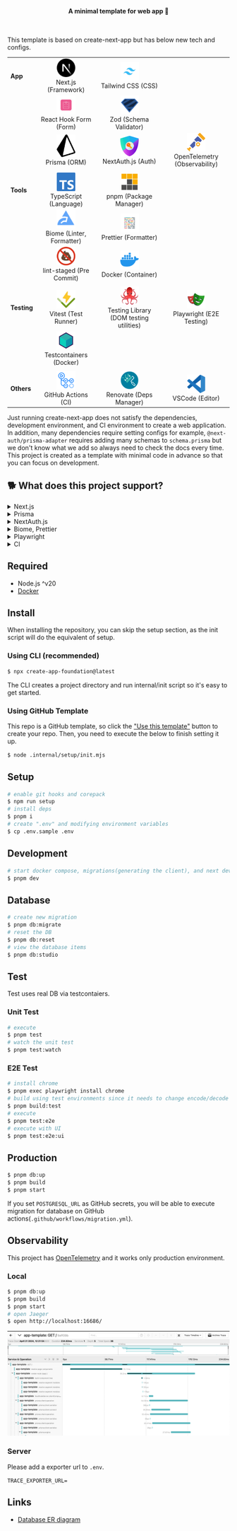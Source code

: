 <!-- 👉 remove -->

<div align="center">
  <strong>️️A minimal template for web app 🎃</strong>
</div>

<br />
<br />

This template is based on create-next-app but has below new tech and configs.

|             |                                                                                                                                                            |                                                                                                                                                                              |                                                                                                                                                     |
| ----------- | ---------------------------------------------------------------------------------------------------------------------------------------------------------- | ---------------------------------------------------------------------------------------------------------------------------------------------------------------------------- | --------------------------------------------------------------------------------------------------------------------------------------------------- |
| **App**     | <div align="center"><img src=".internal/site/src/public/images/libs/nextjs.png" alt="nextjs" width="42"><br>Next.js (Framework)</div>                      | <div align="center"><img src=".internal/site/src/public/images/libs/tailwind.png" alt="tailwind" width="42"><br>Tailwind CSS (CSS)</div>                                     |                                                                                                                                                     |
|             | <div align="center"><img src=".internal/site/src/public/images/libs/react-hook-form.png" alt="react-hook-form" width="42"><br>React Hook Form (Form)</div> | <div align="center"><img src=".internal/site/src/public/images/libs/zod.svg" alt="zod" width="42"><br>Zod (Schema Validator) </div>                                          |                                                                                                                                                     |
|             | <div align="center"><img src=".internal/site/src/public/images/libs/prisma.svg" alt="prisma" width="42"><br>Prisma (ORM)</div>                             | <div align="center"><img src=".internal/site/src/public/images/libs/next-auth.png" alt="next-auth" width="42"><br>NextAuth.js (Auth)</div>                                   | <div align="center"><img src=".internal/site/src/public/images/libs/otel.png" alt="otel" width="42"><br>OpenTelemetry (Observability)</div>         |
|             |                                                                                                                                                            |                                                                                                                                                                              |                                                                                                                                                     |
| **Tools**   | <div align="center"><img src=".internal/site/src/public/images/libs/typescript.png" alt="typescirpt" width="42"><br>TypeScript (Language)</div>            | <div align="center"><img src=".internal/site/src/public/images/libs/pnpm.svg" alt="pnpm" width="42"><br>pnpm (Package Manager)</div>                                         |                                                                                                                                                     |
|             | <div align="center"><img src=".internal/site/src/public/images/libs/biome.png" alt="biome" width="42"><br>Biome (Linter, Formatter)</div>                  | <div align="center"><img src=".internal/site/src/public/images/libs/prettier.png" alt="prettier" width="42"><br> Prettier (Formatter)</div>                                  |                                                                                                                                                     |
|             | <div align="center"><img src=".internal/site/src/public/images/libs/lint-staged.png" alt="lint-staged" width="42"><br> lint-staged (Pre Commit)</div>      | <div align="center"><img src=".internal/site/src/public/images/libs/docker.png" alt="docker" width="42"><br> Docker (Container)</div>                                        |                                                                                                                                                     |
|             |                                                                                                                                                            |                                                                                                                                                                              |                                                                                                                                                     |
| **Testing** | <div align="center"><img src=".internal/site/src/public/images/libs/vitest.png" alt="vitest" width="42"><br> Vitest (Test Runner)</div>                    | <div align="center"><img src=".internal/site/src/public/images/libs/testing-library.png" alt="testing-library" width="42"><br> Testing Library (DOM testing utilities)</div> | <div align="center"><img src=".internal/site/src/public/images/libs/playwright.png" alt="playwright" width="42"><br> Playwright (E2E Testing)</div> |
|             | <div align="center"><img src=".internal/site/src/public/images/libs/testcontainers.png" alt="testcontainers" width="42"><br> Testcontainers (Docker)</div> |                                                                                                                                                                              |
|             |                                                                                                                                                            |                                                                                                                                                                              |                                                                                                                                                     |
| **Others**  | <div align="center"><img src=".internal/site/src/public/images/libs/github-actions.png" alt="actions" width="42"><br> GitHub Actions (CI)</div>            | <div align="center"><img src=".internal/site/src/public/images/libs/renovate.png" alt="renovate" width="42"><br> Renovate (Deps Manager)</div>                               | <div align="center"><img src=".internal/site/src/public/images/libs/vscode.png" alt="vscode" width="42"><br> VSCode (Editor)</div>                  |

Just running create-next-app does not satisfy the dependencies, development environment, and CI environment to create a web application. In addition, many dependencies require setting configs for example, `@next-auth/prisma-adapter` requires adding many schemas to `schema.prisma` but we don't know what we add so always need to check the docs every time. This project is created as a template with minimal code in advance so that you can focus on development.

## 🐕 What does this project support?

<details>
  <summary>Next.js</summary>

- introducing parallel route and intercepting route
- introducing server actions using Zod
- setting common files like robots, opengraph-image, etc
- supporting Docker
- supporting observability using OpenTelemetry

</details>

<details>
  <summary>Prisma</summary>

- introducing dev/test env using Docker Compose and PostgreSQL
- fixing [well-known Next.js issue](https://www.prisma.io/docs/orm/more/help-and-troubleshooting/help-articles/nextjs-prisma-client-dev-practices)
- generating ERD automatically
- running migration on github actions

</details>

<details>
  <summary>NextAuth.js</summary>

- introducing Google Oauth provider
- defining [Prisma schema](https://authjs.dev/reference/adapter/prisma#create-the-prisma-schema-from-scratch) and connecting database
- setting Next.js api route using app router

</details>

<details>
  <summary>Biome, Prettier</summary>
  
  - introducing how to control these when pre-commit
  - assigning Prisma, Biome, Prettier to each language for vscode
</details>

<details>
  <summary>Playwright</summary>

- introducing [Page object models](https://playwright.dev/docs/pom) for e2e to make it resistant to change code
- introducing how to avoid OAuth Providers with NextAuth.js

</details>

<details>
  <summary>CI</summary>

- CI tasks: lint, build, unit test, e2e test
- Prod tasks: migrating DB when main branch

</details>

## Required

- Node.js ^v20
- [Docker](https://docs.docker.com/engine/install/)

## Install

When installing the repository, you can skip the setup section, as the init script will do the equivalent of setup.

### Using CLI (recommended)

```sh
$ npx create-app-foundation@latest
```

The CLI creates a project directory and run internal/init script so it's easy to get started.

### Using GitHub Template

This repo is a GitHub template, so click the ["Use this template"](https://github.com/new?template_owner=hiroppy&template_name=web-app-template) button to create your repo. Then, you need to execute the below to finish setting it up.

```sh
$ node .internal/setup/init.mjs
```

<!-- ######## -->

## Setup

```sh
# enable git hooks and corepack
$ npm run setup
# install deps
$ pnpm i
# create ".env" and modifying environment variables
$ cp .env.sample .env
```

## Development

```sh
# start docker compose, migrations(generating the client), and next dev
$ pnpm dev
```

## Database

```sh
# create new migration
$ pnpm db:migrate
# reset the DB
$ pnpm db:reset
# view the database items
$ pnpm db:studio
```

## Test

Test uses real DB via testcontaiers.

### Unit Test

```sh
# execute
$ pnpm test
# watch the unit test
$ pnpm test:watch
```

<!-- e2e -->

### E2E Test

```sh
# install chrome
$ pnpm exec playwright install chrome
# build using test environments since it needs to change encode/decode functions of next-auth
$ pnpm build:test
# execute
$ pnpm test:e2e
# execute with UI
$ pnpm test:e2e:ui
```

<!-- ######## e2e -->

## Production

```sh
$ pnpm db:up
$ pnpm build
$ pnpm start
```

If you set `POSTGRESQL_URL` as GitHub secrets, you will be able to execute migration for database on GitHub actions(`.github/workflows/migration.yml`).

<!-- otel -->

## Observability

This project has [OpenTelemetry](https://opentelemetry.io/) and it works only production environment.

### Local

```sh
$ pnpm db:up
$ pnpm build
$ pnpm start
# open Jaeger
$ open http://localhost:16686/
```

<!-- 👉 remove -->

![jaeger](.github/assets/jaeger.png)

<!-- ######## -->

### Server

Please add a exporter url to `.env`.

```
TRACE_EXPORTER_URL=
```

<!-- ######## otel -->

## Links

- [Database ER diagram](/prisma/ERD.md)
